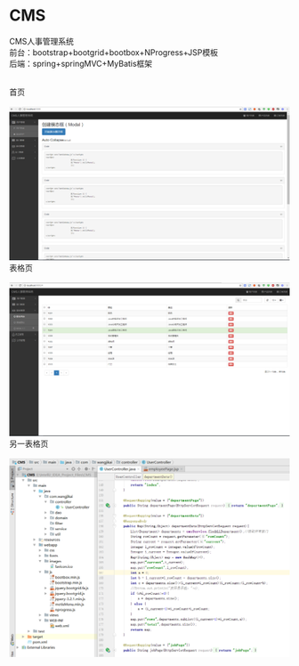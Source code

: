 # CMS
CMS人事管理系统<br />
前台：bootstrap+bootgrid+bootbox+NProgress+JSP模板<br />
后端：spring+springMVC+MyBatis框架<br /><br />


首页<br /><br />
![image](https://github.com/PrideMe/CMS/blob/master/src/main/webapp/images/1.png)
<br />
表格页<br /><br />
![image](https://github.com/PrideMe/CMS/blob/master/src/main/webapp/images/2.png)
<br />
另一表格页<br /><br />
![image](https://github.com/PrideMe/CMS/blob/master/src/main/webapp/images/3.png)
